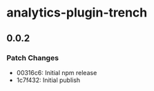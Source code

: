 # analytics-plugin-trench

## 0.0.2

### Patch Changes

- 00316c6: Initial npm release
- 1c7f432: Initial publish
